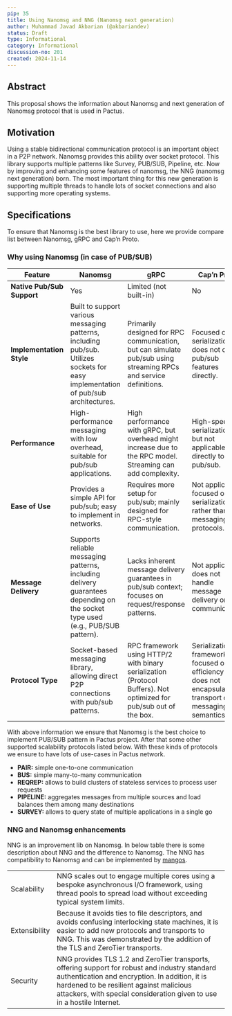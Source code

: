 ```yaml
---
pip: 35
title: Using Nanomsg and NNG (Nanomsg next generation)
author: Muhammad Javad Akbarian (@akbariandev)
status: Draft
type: Informational
category: Informational
discussion-no: 201
created: 2024-11-14
---
```


## Abstract

This proposal shows the information about Nanomsg and next generation of Nanomsg protocol that is used in Pactus.

## Motivation

Using a stable bidirectional communication protocol is an important object in a P2P network.
Nanomsg provides this ability over socket protocol.
This library supports multiple patterns like Survey, PUB/SUB, Pipeline, etc.
Now by improving and enhancing some features of nanomsg, the NNG (nanomsg next generation) born.
The most important thing for this new generation is supporting multiple threads to handle lots of socket connections and
also supporting more operating systems.

## Specifications

To ensure that Nanomsg is the best library to use, here we provide compare list between Nanomsg, gRPC and Cap’n Proto.

### Why using Nanomsg (in case of PUB/SUB)

| Feature                    | **Nanomsg**                       | **gRPC**                          | **Cap’n Proto**                   |
|----------------------------|-----------------------------------|-----------------------------------|-----------------------------------|
| **Native Pub/Sub Support** | Yes                               | Limited (not built-in)            | No                                |
| **Implementation Style**   | Built to support various messaging patterns, including pub/sub. Utilizes sockets for easy implementation of pub/sub architectures. | Primarily designed for RPC communication, but can simulate pub/sub using streaming RPCs and service definitions. | Focused on serialization; does not offer pub/sub features directly. |
| **Performance**            | High-performance messaging with low overhead, suitable for pub/sub applications. | High performance with gRPC, but overhead might increase due to the RPC model. Streaming can add complexity. | High-speed serialization, but not applicable directly to pub/sub. |
| **Ease of Use**            | Provides a simple API for pub/sub; easy to implement in networks. | Requires more setup for pub/sub; mainly designed for RPC-style communication. | Not applicable; focused on serialization rather than messaging protocols. |
| **Message Delivery**       | Supports reliable messaging patterns, including delivery guarantees depending on the socket type used (e.g., PUB/SUB pattern). | Lacks inherent message delivery guarantees in pub/sub context; focuses on request/response patterns. | Not applicable; does not handle message delivery or communication. |
| **Protocol Type**          | Socket-based messaging library, allowing direct P2P connections with pub/sub patterns. | RPC framework using HTTP/2 with binary serialization (Protocol Buffers). Not optimized for pub/sub out of the box. | Serialization framework focused on efficiency but does not encapsulate transport or messaging semantics. |

With above information we ensure that Nanomsg is the best choice to implement PUB/SUB pattern in Pactus project.
After that some other supported scalability protocols listed below.
With these kinds of protocols we ensure to have lots of use-cases in Pactus network.

* **PAIR:** simple one-to-one communication
* **BUS:** simple many-to-many communication
* **REQREP:** allows to build clusters of stateless services to process user requests
* **PIPELINE:** aggregates messages from multiple sources and load balances them among many destinations
* **SURVEY:** allows to query state of multiple applications in a single go

### NNG and Nanomsg enhancements

NNG is an improvement lib on Nanomsg. In below table there is some description about NNG and the difference to Nanomsg.
The NNG has compatibility to Nanomsg and can be implemented by [mangos](https://github.com/nanomsg/mangos).

|               |                                                                                                                                                                                                                                                                        |
|---------------|------------------------------------------------------------------------------------------------------------------------------------------------------------------------------------------------------------------------------------------------------------------------|
| Scalability   | NNG scales out to engage multiple cores using a bespoke asynchronous I/O framework, using thread pools to spread load without exceeding typical system limits.                                                                                                         |
| Extensibility | Because it avoids ties to file descriptors, and avoids confusing interlocking state machines, it is easier to add new protocols and transports to NNG.  This was demonstrated by the addition of the TLS and ZeroTier transports.                                      |
| Security      | NNG provides TLS 1.2 and ZeroTier transports, offering support for robust and industry standard authentication and encryption. In addition, it is hardened to be resilient against malicious attackers, with special consideration given to use in a hostile Internet. |
